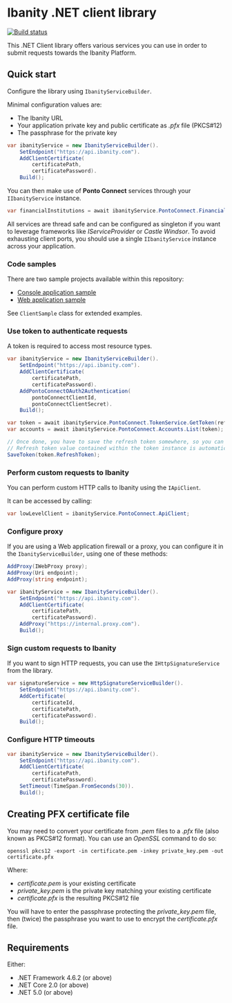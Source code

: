 # Ibanity .NET client library

[![Build status](https://github.com/ibanity/ibanity-dotnet/actions/workflows/ci.yaml/badge.svg)](https://github.com/ibanity/ibanity-dotnet/actions/workflows/ci.yaml)

This .NET Client library offers various services you can use in order to submit requests towards the Ibanity Platform.

## Quick start

Configure the library using `IbanityServiceBuilder`.

Minimal configuration values are:

- The Ibanity URL
- Your application private key and public certificate as _.pfx_ file (PKCS#12)
- The passphrase for the private key

```csharp
var ibanityService = new IbanityServiceBuilder().
    SetEndpoint("https://api.ibanity.com").
    AddClientCertificate(
        certificatePath,
        certificatePassword).
    Build();
```

You can then make use of **Ponto Connect** services through your `IIbanityService` instance.

```csharp
var financialInstitutions = await ibanityService.PontoConnect.FinancialInstitutions.List();
```

All services are thread safe and can be configured as singleton if you want to leverage frameworks like _IServiceProvider_ or _Castle Windsor_. To avoid exhausting client ports, you should use a single `IIbanityService` instance across your application.

### Code samples

There are two sample projects available within this repository:

- [Console application sample](samples/cli)
- [Web application sample](samples/webapp)

See `ClientSample` class for extended examples.

### Use token to authenticate requests

A token is required to access most resource types.

```csharp
var ibanityService = new IbanityServiceBuilder().
    SetEndpoint("https://api.ibanity.com").
    AddClientCertificate(
        certificatePath,
        certificatePassword).
    AddPontoConnectOAuth2Authentication(
        pontoConnectClientId,
        pontoConnectClientSecret).
    Build();

var token = await ibanityService.PontoConnect.TokenService.GetToken(refreshToken);
var accounts = await ibanityService.PontoConnect.Accounts.List(token);

// Once done, you have to save the refresh token somewhere, so you can use it later to get another token.
// Refresh token value contained within the token instance is automatically updated from time to time.
SaveToken(token.RefreshToken);
```

### Perform custom requests to Ibanity

You can perform custom HTTP calls to Ibanity using the `IApiClient`.

It can be accessed by calling:

```csharp
var lowLevelClient = ibanityService.PontoConnect.ApiClient;
```

### Configure proxy

If you are using a Web application firewall or a proxy, you can configure it in the `IbanityServiceBuilder`, using one of these methods:

```csharp
AddProxy(IWebProxy proxy);
AddProxy(Uri endpoint);
AddProxy(string endpoint);
```

```csharp
var ibanityService = new IbanityServiceBuilder().
    SetEndpoint("https://api.ibanity.com").
    AddClientCertificate(
        certificatePath,
        certificatePassword).
    AddProxy("https://internal.proxy.com").
    Build();
```

### Sign custom requests to Ibanity

If you want to sign HTTP requests, you can use the `IHttpSignatureService` from the library.

```csharp
var signatureService = new HttpSignatureServiceBuilder().
    SetEndpoint("https://api.ibanity.com").
    AddCertificate(
        certificateId,
        certificatePath,
        certificatePassword).
    Build();
```

### Configure HTTP timeouts

```csharp
var ibanityService = new IbanityServiceBuilder().
    SetEndpoint("https://api.ibanity.com").
    AddClientCertificate(
        certificatePath,
        certificatePassword).
    SetTimeout(TimeSpan.FromSeconds(30)).
    Build();
```

## Creating PFX certificate file

You may need to convert your certificate from _.pem_ files to a _.pfx_ file (also known as PKCS#12 format). You can use an _OpenSSL_ command to do so:

```
openssl pkcs12 -export -in certificate.pem -inkey private_key.pem -out certificate.pfx
```

Where:

- _certificate.pem_ is your existing certificate
- _private_key.pem_ is the private key matching your existing certificate
- _certificate.pfx_ is the resulting PKCS#12 file

You will have to enter the passphrase protecting the _private_key.pem_ file, then (twice) the passphrase you want to use to encrypt the _certificate.pfx_ file.

## Requirements

Either:

- .NET Framework 4.6.2 (or above)
- .NET Core 2.0 (or above)
- .NET 5.0 (or above)
